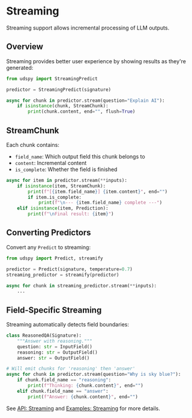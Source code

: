 # Streaming

Streaming support allows incremental processing of LLM outputs.

## Overview

Streaming provides better user experience by showing results as they're generated:

```python
from udspy import StreamingPredict

predictor = StreamingPredict(signature)

async for chunk in predictor.stream(question="Explain AI"):
    if isinstance(chunk, StreamChunk):
        print(chunk.content, end="", flush=True)
```

## StreamChunk

Each chunk contains:

- `field_name`: Which output field this chunk belongs to
- `content`: Incremental content
- `is_complete`: Whether the field is finished

```python
async for item in predictor.stream(**inputs):
    if isinstance(item, StreamChunk):
        print(f"[{item.field_name}] {item.content}", end="")
        if item.is_complete:
            print(f"\n--- {item.field_name} complete ---")
    elif isinstance(item, Prediction):
        print(f"\nFinal result: {item}")
```

## Converting Predictors

Convert any `Predict` to streaming:

```python
from udspy import Predict, streamify

predictor = Predict(signature, temperature=0.7)
streaming_predictor = streamify(predictor)

async for chunk in streaming_predictor.stream(**inputs):
    ...
```

## Field-Specific Streaming

Streaming automatically detects field boundaries:

```python
class ReasonedQA(Signature):
    """Answer with reasoning."""
    question: str = InputField()
    reasoning: str = OutputField()
    answer: str = OutputField()

# Will emit chunks for 'reasoning' then 'answer'
async for chunk in predictor.stream(question="Why is sky blue?"):
    if chunk.field_name == "reasoning":
        print(f"Thinking: {chunk.content}", end="")
    elif chunk.field_name == "answer":
        print(f"Answer: {chunk.content}", end="")
```

See [API: Streaming](../api/streaming.md) and [Examples: Streaming](../examples/streaming.md) for more details.
